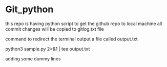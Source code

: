 # Git_python

this repo is having python script to get the github repo to local machine
all commit changes will be copied to gitlog.txt file

command to redirect the terminal output a file called output.txt

  python3 sample.py  2>&1 | tee output.txt 

  adding some dummy lines

